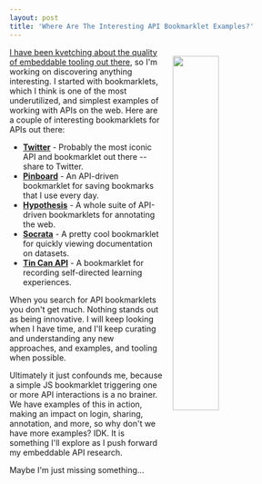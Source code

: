 ```yaml
---
layout: post
title: 'Where Are The Interesting API Bookmarklet Examples?'
---
```

<p><img style="padding: 15px;" src="http://kinlane-productions.s3.amazonaws.com/api_evangelist_site/blog/share_bookmarklet_flow.png" alt="" width="40%" align="right" /></p>
<p><a href="http://apievangelist.com/2017/02/01/amazon-dash-ok-idea-dumb-implementations/">I have been kvetching about the quality of embeddable tooling out there</a>, so I'm working on&nbsp;discovering anything interesting. I started with bookmarklets, which I think is one of the most underutilized, and simplest examples of working with APIs on the web. Here are a couple of interesting bookmarklets for APIs out there:</p>
<ul>
<li><strong><a href="https://dev.twitter.com/web/bookmarklet">Twitter</a></strong> - Probably the most iconic API and bookmarklet out there -- share to Twitter.</li>
<li><strong><a href="https://pinboard.in/howto/">Pinboard</a></strong> - An API-driven bookmarklet for saving bookmarks that I use every day.</li>
<li><strong><a href="http://jonudell.net/h/">Hypothesis</a></strong> - A whole suite of API-driven bookmarklets for annotating the web.</li>
<li><strong><a href="https://dev.socrata.com/foundry/bookmarklet.html">Socrata</a></strong> - A pretty cool bookmarklet for quickly viewing documentation on datasets.</li>
<li><strong><a href="http://tincanapi.com/bookmarklet/">Tin Can API</a></strong> - A bookmarklet for recording self-directed learning experiences.</li>
</ul>
<p>When you search for API bookmarklets you don't get much. Nothing stands out as being innovative. I will keep looking when I have time, and I'll keep curating and understanding any new approaches, and examples, and tooling when possible.</p>
<p>Ultimately it just confounds me, because a simple JS bookmarklet triggering one or more API interactions is a no brainer. We have examples of this in action, making an impact on login, sharing, annotation, and more, so why don't we have more examples? IDK. It is something I'll explore as I push forward my embeddable API research.</p>
<p>Maybe I'm just missing something...</p>